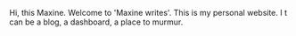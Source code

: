 Hi, this Maxine. 
Welcome to 'Maxine writes'. 
This is my personal website. I
t can be a blog, a dashboard, a place to murmur.  

